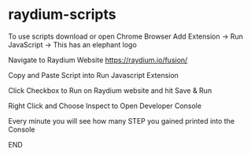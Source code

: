 # raydium-scripts

To use scripts download or open Chrome Browser
Add Extension -> Run JavaScript -> This has an elephant logo

Navigate to Raydium Website https://raydium.io/fusion/

Copy and Paste Script into Run Javascript Extension 

Click Checkbox to Run on Raydium website and hit Save & Run

Right Click and Choose Inspect to Open Developer Console

Every minute you will see how many STEP you gained printed into the Console 

END
